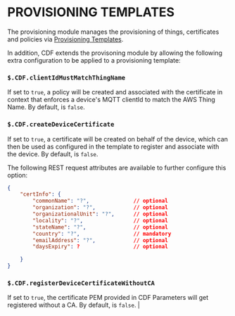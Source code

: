 # PROVISIONING TEMPLATES

The provisioning module manages the provisioning of things, certificates and policies via [Provisioning Templates](https://docs.aws.amazon.com/iot/latest/developerguide/provision-template.html).

In addition, CDF extends the provisoning module by allowing the following extra configuration to be applied to a provisioning template:

### `$.CDF.clientIdMustMatchThingName` 
If set to `true`, a policy will be created and associated with the certificate in context that enforces a device's MQTT clientId to match the AWS Thing Name.  By default, is `false`.

### `$.CDF.createDeviceCertificate` 
If set to `true`, a certificate will be created on behalf of the device, which can then be used as configured in the template to register and associate with the device.  By default, is `false`.

The following REST request attributes are available to further configure this option:

```json
{
    "certInfo": {
        "commonName": "?",              // optional
        "organization": "?",            // optional
        "organizationalUnit": "?",      // optional
        "locality": "?",                // optional
        "stateName": "?",               // optional
        "country": "?",                 // mandatory
        "emailAddress": "?",            // optional
        "daysExpiry": ?                 // optional

    }
}
```


### `$.CDF.registerDeviceCertificateWithoutCA` 
If set to `true`, the certificate PEM provided in CDF Parameters will get registered without a CA.  By default, is `false`. |